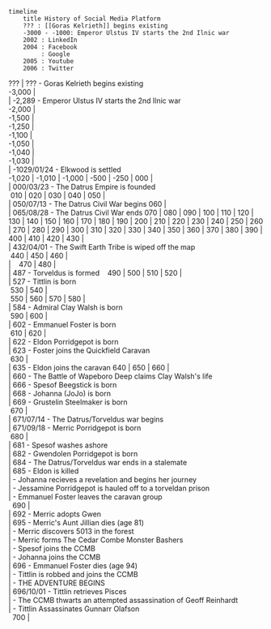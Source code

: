 ```mermaid
timeline
    title History of Social Media Platform
    ??? : [[Goras Kelrieth]] begins existing
    -3000 - -1000: Emperor Ulstus IV starts the 2nd Ilnic war
    2002 : LinkedIn
    2004 : Facebook
         : Google
    2005 : Youtube
    2006 : Twitter
```

??? | ??? - Goras Kelrieth begins existing  
-3,000 |  
       | -2,289 - Emperor Ulstus IV starts the 2nd Ilnic war  
-2,000 |  
-1,500 |  
-1,250 |  
-1,100 |  
-1,050 |  
-1,040 |  
-1,030 |  
       | -1029/01/24 - Elkwood is settled   
-1,020 |
-1,010 |
-1,000 |
  -500 |
  -250 |
   000 |  
       | 000/03/23 - The Datrus Empire is founded  
   010 |
   020 |
   030 |
   040 |
   050 |  
       | 050/07/13 - The Datrus Civil War begins
   060 |  
       | 065/08/28 - The Datrus Civil War ends
   070 |
   080 |
   090 |
   100 |
   110 |
   120 |
   130 |
   140 |
   150 |
   160 |
   170 |
   180 |
   190 |
   200 |
   210 |
   220 |
   230 |
   240 |
   250 |
   260 |
   270 |
   280 |
   290 |
   300 |
   310 |
   320 |
   330 |
   340 |
   350 |
   360 |
   370 |
   380 |
   390 |
   400 |
   410 |
   420 |
   430 |  
       | 432/04/01 - The Swift Earth Tribe is wiped off the map  
   440 |
   450 |
   460 |  
       | 
   470 |
   480 |  
       | 487 - Torveldus is formed
   490 |
   500 |
   510 |
   520 |  
       | 527 - Tittlin is born  
   530 |
   540 |  
   550 |
   560 |
   570 |
   580 |  
       | 584 - Admiral Clay Walsh is born  
   590 |
   600 |  
       | 602 - Emmanuel Foster is born  
   610 |
   620 |  
       | 622 - Eldon Porridgepot is born  
       | 623 - Foster joins the Quickfield Caravan  
   630 |  
       | 635 - Eldon joins the caravan
   640 |
   650 |
   660 |  
       | 660 - The Battle of Wapeboro Deep claims Clay Walsh's life  
       | 666 - Spesof Beegstick is born  
       | 668 - Johanna (JoJo) is born  
       | 669 - Grustelin Steelmaker is born  
   670 |  
       | 671/07/14 - The Datrus/Torveldus war begins  
       | 671/09/18 - Merric Porridgepot is born  
   680 |  
       | 681 - Spesof washes ashore  
       | 682 - Gwendolen Porridgepot is born  
       | 684 - The Datrus/Torveldus war ends in a stalemate  
       | 685 - Eldon is killed  
       |     - Johanna recieves a revelation and begins her journey  
       |     - Jessamine Porridgepot is hauled off to a torveldan prison  
       |     - Emmanuel Foster leaves the caravan group  
   690 |  
       | 692 - Merric adopts Gwen  
       | 695 - Merric's Aunt Jillian dies (age 81)  
       |     - Merric discovers 5013 in the forest  
       |     - Merric forms The Cedar Combe Monster Bashers  
       |     - Spesof joins the CCMB  
       |     - Johanna joins the CCMB  
       | 696 - Emmanuel Foster dies (age 94)  
       |     - Tittlin is robbed and joins the CCMB  
       |     - THE ADVENTURE BEGINS  
       | 696/10/01 - Tittlin retrieves Pisces  
       |           - The CCMB thwarts an attempted assassination of Geoff Reinhardt  
       |           - Tittlin Assassinates Gunnarr Olafson  
   700 |